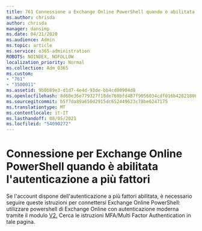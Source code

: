 ```yaml
---
title: 761 Connessione a Exchange Online PowerShell quando è abilitata l'autenticazione a più fattori
ms.author: chrisda
author: chrisda
manager: dansimp
ms.date: 04/21/2020
ms.audience: Admin
ms.topic: article
ms.service: o365-administration
ROBOTS: NOINDEX, NOFOLLOW
localization_priority: Normal
ms.collection: Adm_O365
ms.custom:
- "761"
- "3500011"
ms.assetid: 9b0b89e3-d1d7-4e4d-93de-bb4cd00904d8
ms.openlocfilehash: 8d60e36e779327f18de760bfd487f9056034cdf016b4282180648906277f6d2d
ms.sourcegitcommit: b5f7da89a650d2915dc652449623c78be6247175
ms.translationtype: MT
ms.contentlocale: it-IT
ms.lasthandoff: 08/05/2021
ms.locfileid: "54090272"
---
```

# <a name="connect-to-exchange-online-powershell-when-mfa-is-enabled"></a>Connessione per Exchange Online PowerShell quando è abilitata l'autenticazione a più fattori

Se l'account dispone dell'autenticazione a più fattori abilitata, è necessario seguire queste istruzioni per connettersi Exchange Online PowerShell: utilizzare powershell di Exchange Online con autenticazione moderna tramite il modulo [V2.](https://aka.ms/exops-docs) Cerca le istruzioni MFA/Multi Factor Authentication in tale pagina.
